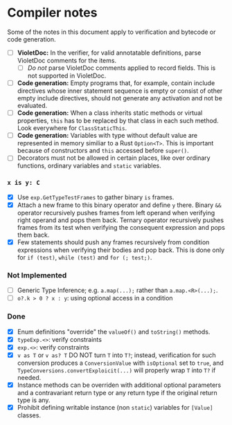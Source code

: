 # Compiler notes

Some of the notes in this document apply to verification and bytecode or code generation.

- [ ] **VioletDoc:** In the verifier, for valid annotatable definitions, parse VioletDoc comments for the items.
  - [ ] _Do not_ parse VioletDoc comments applied to record fields. This is not supported in VioletDoc.
- [ ] **Code generation:** Empty programs that, for example, contain include directives whose inner statement sequence is empty or consist of other empty include directives, should not generate any activation and not be evaluated.
- [ ] **Code generation:** When a class inherits static methods or virtual properties, `this` has to be replaced by that class in each such method. Look everywhere for `ClassStaticThis`.
- [ ] **Code generation:** Variables with type without default value are represented in memory similiar to a Rust `Option<T>`. This is important because of constructors and `this` accessed before `super()`.
- [ ] Decorators must not be allowed in certain places, like over ordinary functions, ordinary variables and `static` variables.

### `x is y: C`

- [x] Use `exp.GetTypeTestFrames` to gather binary `is` frames.
- [x] Attach a new frame to this binary operator and define `y` there. Binary `&&` operator recursively pushes frames from left operand when verifying right operand and pops them back. Ternary operator recursively pushes frames from its test when verifying the consequent expression and pops them back.
- [x] Few statements should push any frames recursively from condition expressions when verifying their bodies and pop back. This is done only for `if (test)`, `while (test)` and `for (; test;)`.

### Not Implemented

- [ ] Generic Type Inference; e.g. `a.map(...);` rather than `a.map.<R>(...);`.
- [ ] `o?.k > 0 ? x : y`: using optional access in a condition

### Done

- [x] Enum definitions "override" the `valueOf()` and `toString()` methods.
- [x] `typeExp.<>`: verify constraints
- [x] `exp.<>`: verify constraints
- [x] `v as T` or `v as? T` DO NOT turn `T` into `T?`; instead, verification for such conversion produces a `ConversionValue` with `isOptional` set to `true`, and `TypeConversions.convertExploicit(...)` will properly wrap `T` into `T?` if needed.
- [x] Instance methods can be overriden with additional optional parameters and a contravariant return type or any return type if the original return type is any.
- [x] Prohibit defining writable instance (non `static`) variables for `[Value]` classes.
